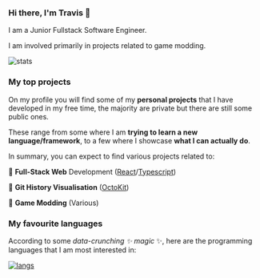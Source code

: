 ### Hi there, I'm Travis 👋

I am a Junior Fullstack Software Engineer.

I am involved primarily in projects related to game modding.

![stats](https://github-readme-stats.vercel.app/api?username=trav1405&count_private=true&show_icons=true&include_all_commits=true)

### My top projects

On my profile you will find some of my **personal projects** that I have developed in my free time, the majority are private but there are still some public ones.

These range from some where I am **trying to learn a new language/framework**, to a few where I showcase **what I can actually do**.

In summary, you can expect to find various projects related to:

🥇 **Full-Stack Web** Development ([React](https://github.com/facebook/react)/[Typescript](https://github.com/microsoft/TypeScript))

🥈 **Git History Visualisation** ([OctoKit](https://github.com/octokit/octokit.js/))

🥉 **Game Modding** (Various)

### My favourite languages

According to some _data-crunching ✨ magic_ ✨, here are the programming languages that I am most interested in:

[![langs](https://github-readme-stats.vercel.app/api/top-langs/?username=trav1405&langs_count=10&hide_title=true&count_private=true)](https://github.com/anuraghazra/github-readme-stats)

<!--
**test137e29B/test137e29B** is a ✨ _special_ ✨ repository because its `README.md` (this file) appears on your GitHub profile.

Here are some ideas to get you started:

- 🔭 I’m currently working on ...
- 🌱 I’m currently learning ...
- 👯 I’m looking to collaborate on ...
- 🤔 I’m looking for help with ...
- 💬 Ask me about ...
- 📫 How to reach me: ...
- 😄 Pronouns: ...
- ⚡ Fun fact: ...
-->
